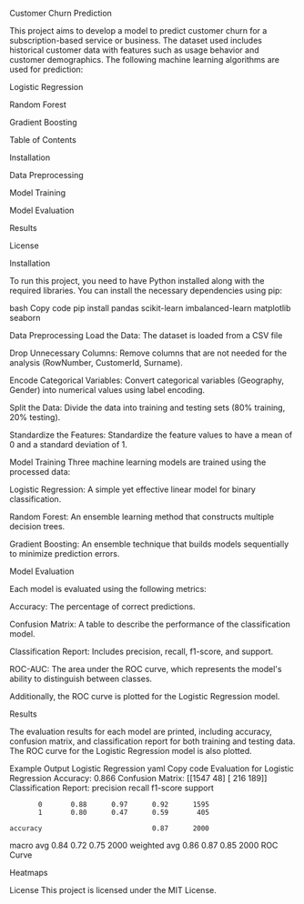Customer Churn Prediction

This project aims to develop a model to predict customer churn for a subscription-based service or business. The dataset used includes historical customer data with features such as usage behavior and customer demographics. The following machine learning algorithms are used for prediction:

Logistic Regression

Random Forest

Gradient Boosting

Table of Contents

Installation

Data Preprocessing

Model Training

Model Evaluation

Results

License

Installation

To run this project, you need to have Python installed along with the required libraries. You can install the necessary dependencies using pip:

bash
Copy code
pip install pandas scikit-learn imbalanced-learn matplotlib seaborn

Data Preprocessing
Load the Data: The dataset is loaded from a CSV file

Drop Unnecessary Columns: Remove columns that are not needed for the analysis (RowNumber, CustomerId, Surname).

Encode Categorical Variables: Convert categorical variables (Geography, Gender) into numerical values using label encoding.

Split the Data: Divide the data into training and testing sets (80% training, 20% testing).

Standardize the Features: Standardize the feature values to have a mean of 0 and a standard deviation of 1.

Model Training
Three machine learning models are trained using the processed data:

Logistic Regression: A simple yet effective linear model for binary classification.

Random Forest: An ensemble learning method that constructs multiple decision trees.

Gradient Boosting: An ensemble technique that builds models sequentially to minimize prediction errors.

Model Evaluation

Each model is evaluated using the following metrics:

Accuracy: The percentage of correct predictions.

Confusion Matrix: A table to describe the performance of the classification model.

Classification Report: Includes precision, recall, f1-score, and support.

ROC-AUC: The area under the ROC curve, which represents the model's ability to distinguish between classes.

Additionally, the ROC curve is plotted for the Logistic Regression model.


Results

The evaluation results for each model are printed, including accuracy, confusion matrix, and classification report for both training and testing data. The ROC curve for the Logistic Regression model is also plotted.


Example Output
Logistic Regression
yaml
Copy code
Evaluation for Logistic Regression
Accuracy: 0.866
Confusion Matrix:
 [[1547   48]
 [ 216  189]]
Classification Report:
               precision    recall  f1-score   support

           0       0.88      0.97      0.92      1595
           1       0.80      0.47      0.59       405

    accuracy                           0.87      2000
   macro avg       0.84      0.72      0.75      2000
weighted avg       0.86      0.87      0.85      2000
ROC Curve

Heatmaps


License
This project is licensed under the MIT License.
